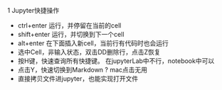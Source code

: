 1 Jupyter快捷操作   
	
 - ctrl+enter  运行，并停留在当前的cell
 - shift+enter   运行，并切换到下一个cell
 - alt+enter 在下面插入新cell，当前行有代码时也会运行
 - 选中Cell，非输入状态，双击DD删除行，点击Z恢复
 - 按H键，快速查询所有快捷键。 在jupyterLab中不行，notebook中可以
 - 点击Y，快速切换到Markdown ? mac点击无用
 - 直接拷贝文件进jupyter，也能实现打开文件   
